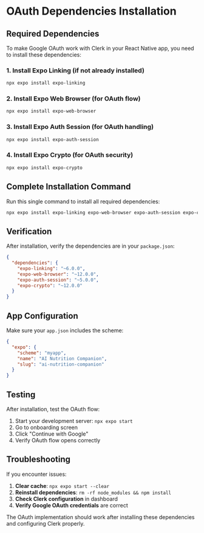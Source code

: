# OAuth Dependencies Installation

## Required Dependencies

To make Google OAuth work with Clerk in your React Native app, you need to install these dependencies:

### 1. **Install Expo Linking** (if not already installed)
```bash
npx expo install expo-linking
```

### 2. **Install Expo Web Browser** (for OAuth flow)
```bash
npx expo install expo-web-browser
```

### 3. **Install Expo Auth Session** (for OAuth handling)
```bash
npx expo install expo-auth-session
```

### 4. **Install Expo Crypto** (for OAuth security)
```bash
npx expo install expo-crypto
```

## Complete Installation Command

Run this single command to install all required dependencies:

```bash
npx expo install expo-linking expo-web-browser expo-auth-session expo-crypto
```

## Verification

After installation, verify the dependencies are in your `package.json`:

```json
{
  "dependencies": {
    "expo-linking": "~6.0.0",
    "expo-web-browser": "~12.0.0", 
    "expo-auth-session": "~5.0.0",
    "expo-crypto": "~12.0.0"
  }
}
```

## App Configuration

Make sure your `app.json` includes the scheme:

```json
{
  "expo": {
    "scheme": "myapp",
    "name": "AI Nutrition Companion",
    "slug": "ai-nutrition-companion"
  }
}
```

## Testing

After installation, test the OAuth flow:

1. Start your development server: `npx expo start`
2. Go to onboarding screen
3. Click "Continue with Google"
4. Verify OAuth flow opens correctly

## Troubleshooting

If you encounter issues:

1. **Clear cache**: `npx expo start --clear`
2. **Reinstall dependencies**: `rm -rf node_modules && npm install`
3. **Check Clerk configuration** in dashboard
4. **Verify Google OAuth credentials** are correct

The OAuth implementation should work after installing these dependencies and configuring Clerk properly.
